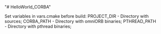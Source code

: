 "# HelloWorld_CORBA" 

Set variables in vars.cmake before build:
PROJECT_DIR - Directory with sources;
CORBA_PATH - Directory with omniORB binaries;
PTHREAD_PATH - Directory with pthread binaries;

